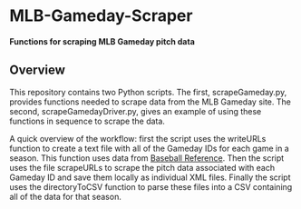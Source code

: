 # MLB-Gameday-Scraper
#### Functions for scraping MLB Gameday pitch data

## Overview
This repository contains two Python scripts. The first, scrapeGameday.py, provides functions needed to scrape data from the MLB Gameday site. The second, scrapeGamedayDriver.py, gives an example of using these functions in sequence to scrape the data.

A quick overview of the workflow: first the script uses the writeURLs function to create a text file with all of the Gameday IDs for each game in a season. This function uses data from [Baseball Reference](www.baseball-reference.com). Then the script uses the file scrapeURLs to scrape the pitch data associated with each Gameday ID and save them locally as individual XML files. Finally the script uses the directoryToCSV function to parse these files into a CSV containing all of the data for that season.
